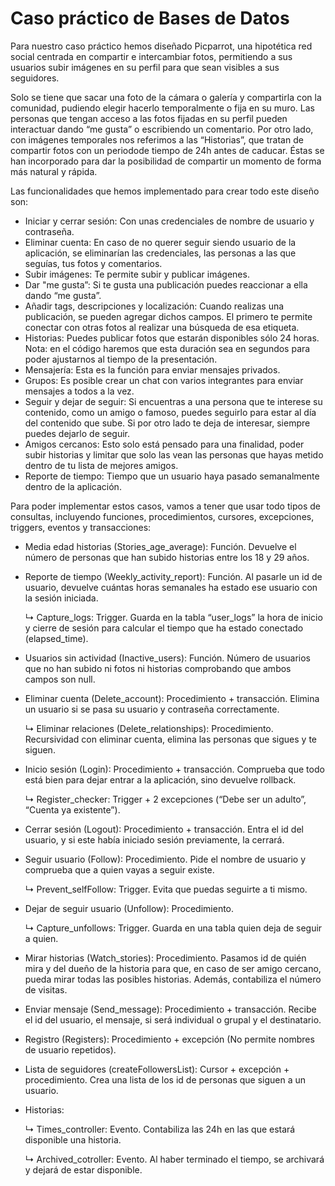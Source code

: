 # Caso práctico de Bases de Datos

Para nuestro caso práctico hemos diseñado Picparrot, una hipotética red social centrada en compartir e intercambiar fotos, permitiendo a sus usuarios subir
imágenes en su perfil para que sean visibles a sus seguidores.

Solo se tiene que sacar una foto de la cámara o galería y compartirla con la comunidad, pudiendo elegir hacerlo temporalmente o fija en su muro. Las personas que tengan acceso a las fotos fijadas en su perfil pueden interactuar dando “me gusta” o escribiendo un comentario. Por otro lado, con imágenes temporales nos referimos a las “Historias”, que tratan de compartir fotos con un periodode tiempo de 24h antes de caducar. Éstas se han incorporado para dar la posibilidad de compartir un momento de forma más natural y rápida.

Las funcionalidades que hemos implementado para crear todo este diseño son:
- Iniciar y cerrar sesión: Con unas credenciales de nombre de usuario y contraseña.
- Eliminar cuenta: En caso de no querer seguir siendo usuario de la aplicación, se eliminarían las credenciales, las personas a las que seguías, tus fotos y comentarios.
- Subir imágenes: Te permite subir y publicar imágenes.
- Dar "me gusta”: Si te gusta una publicación puedes reaccionar a ella dando “me gusta”.
- Añadir tags, descripciones y localización: Cuando realizas una publicación, se pueden agregar dichos campos. El primero te permite conectar con otras fotos al realizar una búsqueda de esa etiqueta.
- Historias: Puedes publicar fotos que estarán disponibles sólo 24 horas. Nota: en el código haremos que esta duración sea en segundos para poder ajustarnos al tiempo de la presentación.
- Mensajería: Esta es la función para enviar mensajes privados.
- Grupos: Es posible crear un chat con varios integrantes para enviar mensajes a todos a la vez.
- Seguir y dejar de seguir: Si encuentras a una persona que te interese su contenido, como un amigo o famoso, puedes seguirlo para estar al día del contenido que sube. Si por otro lado te deja de interesar, siempre puedes dejarlo de seguir.
- Amigos cercanos: Esto solo está pensado para una finalidad, poder subir historias y limitar que solo las vean las personas que hayas metido dentro de tu lista de mejores amigos.
- Reporte de tiempo: Tiempo que un usuario haya pasado semanalmente dentro de la aplicación.

Para poder implementar estos casos, vamos a tener que usar todo tipos de consultas, incluyendo funciones, procedimientos, cursores, excepciones, triggers, eventos y transacciones:

- Media edad historias (Stories_age_average): Función. Devuelve el número de personas que han subido historias entre los 18 y 29 años.

- Reporte de tiempo (Weekly_activity_report): Función. Al pasarle un id de usuario, devuelve cuántas horas semanales ha estado ese usuario con la sesión iniciada.
 
    ↳ Capture_logs: Trigger. Guarda en la tabla “user_logs” la hora de inicio y cierre de sesión para calcular el tiempo que ha estado conectado (elapsed_time).

- Usuarios sin actividad (Inactive_users): Función. Número de usuarios que no han subido ni fotos ni historias comprobando que ambos campos son null.

- Eliminar cuenta (Delete_account): Procedimiento + transacción. Elimina un usuario si se pasa su usuario y contraseña correctamente.
 
     ↳ Eliminar relaciones (Delete_relationships): Procedimiento. Recursividad con eliminar cuenta, elimina las personas que sigues y te siguen.

- Inicio sesión (Login): Procedimiento + transacción. Comprueba que todo está bien para dejar entrar a la aplicación, sino devuelve rollback.
 
     ↳ Register_checker: Trigger + 2 excepciones (“Debe ser un adulto”, “Cuenta ya existente”).

- Cerrar sesión (Logout): Procedimiento + transacción. Entra el id del usuario, y si este había iniciado sesión previamente, la cerrará.

- Seguir usuario (Follow): Procedimiento. Pide el nombre de usuario y comprueba que a quien vayas a seguir existe.

    ↳ Prevent_selfFollow: Trigger. Evita que puedas seguirte a ti mismo.

- Dejar de seguir usuario (Unfollow): Procedimiento.

    ↳ Capture_unfollows: Trigger. Guarda en una tabla quien deja de seguir a quien.

- Mirar historias (Watch_stories): Procedimiento. Pasamos id de quién mira y del dueño de la historia para que, en caso de ser amigo cercano, pueda mirar todas las posibles historias. Además, contabiliza el número de visitas.

- Enviar mensaje (Send_message): Procedimiento + transacción. Recibe el id del usuario, el mensaje, si será individual o grupal y el destinatario.

- Registro (Registers): Procedimiento + excepción (No permite nombres de usuario repetidos).

- Lista de seguidores (createFollowersList): Cursor + excepción + procedimiento. Crea una lista de los id de personas que siguen a un usuario.

- Historias:
 
    ↳ Times_controller: Evento. Contabiliza las 24h en las que estará disponible una historia.
 
     ↳ Archived_cotroller: Evento. Al haber terminado el tiempo, se archivará y dejará de estar disponible.
